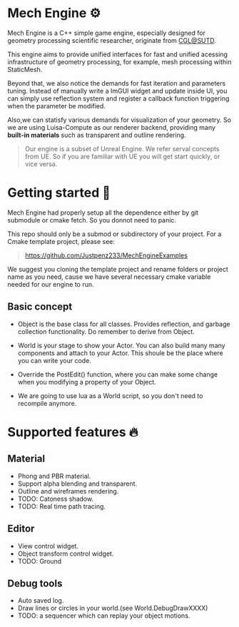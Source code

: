 # Mech Engine ⚙
Mech Engine is a C++ simple game engine, especially designed for geometry processing scientific researcher, originate from [CGL@SUTD](https://sutd-cgl.github.io/).  

This engine aims to provide unified interfaces for fast and unified acessing infrastructure of geometry processing, for example, mesh processing within StaticMesh.

Beyond that, we also notice the demands for fast iteration and parameters tuning.  Instead of manually write a ImGUI widget and update inside UI, you can simply use reflection system and register a callback function triggering when the parameter be modified.

Also,we can statisfy various demands for visualization of your geometry. So we are using Luisa-Compute as our renderer backend, providing many **built-in materials** such as transparent and outline rendering.

> Our engine is a subset of Unreal Engine. We refer serval concepts from UE. So if you are familiar with UE you will get start quickly, or vice versa.

# Getting started 🚀
Mech Engine had properly setup all the dependence either by git submodule or cmake fetch. So you donnot need to panic.

This repo should only be a submod or subdirectory of your project. For a Cmake template project, please see:
> https://github.com/Justpenz233/MechEngineExamples

We suggest you cloning the template project and rename folders or project name as you need, cause we have several necessary cmake variable needed for our engine to run.

## Basic concept

* Object is the base class for all classes. Provides reflection, and garbage collection functionality. Do remember to derive from Object.

* World is your stage to show your Actor. You can also build many many components and attach to your Actor. This shoule be the place where you can write your code.

* Override the PostEdit() function, where you can make some change when you modifying a property of your Object.

* We are going to use lua as a World script, so you don't need to recompile anymore.

# Supported features 🔥

## Material

* Phong and PBR material.
* Support alpha blending and transparent.
* Outline and wireframes rendering.
* TODO: Catoness shadow.
* TODO: Real time path tracing.

## Editor

* View control widget.
* Object transform control widget.
* TODO: Ground

## Debug tools

* Auto saved log.
* Draw lines or circles in your world.(see World.DebugDrawXXXX)
* TODO: a sequencer which can replay your object motions.